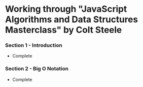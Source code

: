 # Working through "JavaScript Algorithms and Data Structures Masterclass" by Colt Steele

### Section 1 - Introduction

- Complete

### Section 2 - Big O Notation

- Complete
